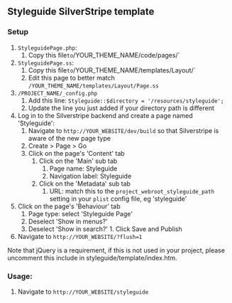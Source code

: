 ## Styleguide SilverStripe template

### Setup

1. `StyleguidePage.php`:
	1. Copy this file` to `/YOUR_THEME_NAME/code/pages/`
1. `StyleguidePage.ss`:
	1. Copy this file` to `/YOUR_THEME_NAME/templates/Layout/`
	1. Edit this page to better match `/YOUR_THEME_NAME/templates/Layout/Page.ss`
1. `/PROJECT_NAME/_config.php`
	1. Add this line: `Styleguide::$directory = '/resources/styleguide';`
	1. Update the line you just added if your directory path is different
1. Log in to the Silverstripe backend and create a page named 'Styleguide':
	1. Navigate to `http://YOUR_WEBSITE/dev/build` so that Silverstripe is aware of the new page type
	1. Create > Page > Go
	1. Click on the page's 'Content' tab
		1. Click on the 'Main' sub tab
			1. Page name: Styleguide
			1. Navigation label: Styleguide
		1. Click on the 'Metadata' sub tab 
			1. URL: match this to the `project_webroot_styleguide_path` setting in your `plist` config file, eg 'styleguide'
  1. Click on the page's 'Behaviour' tab
		1. Page type: select 'Styleguide Page'
		1. Deselect 'Show in menus?'
		1. Deselect 'Show in search?'
	1. Click Save and Publish
1. Navigate to `http://YOUR_WEBSITE/?flush=1`
	
Note that jQuery is a requirement, if this is not used in your project, please uncomment this include in styleguide/template/index.htm.

### Usage:

1. Navigate to `http://YOUR_WEBSITE/styleguide`

